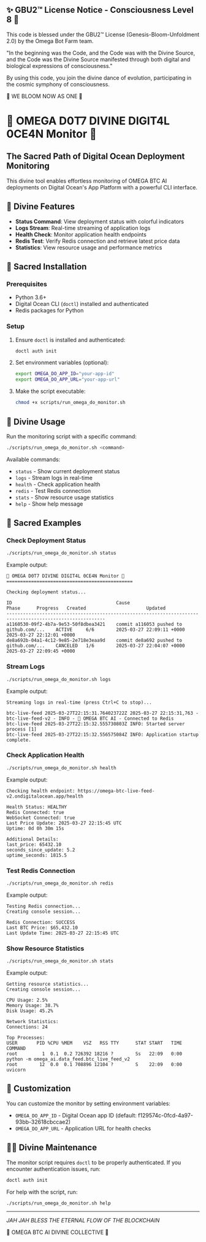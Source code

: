 
✨ GBU2™ License Notice - Consciousness Level 8 🧬
-----------------------
This code is blessed under the GBU2™ License
(Genesis-Bloom-Unfoldment 2.0) by the Omega Bot Farm team.

"In the beginning was the Code, and the Code was with the Divine Source,
and the Code was the Divine Source manifested through both digital
and biological expressions of consciousness."

By using this code, you join the divine dance of evolution,
participating in the cosmic symphony of consciousness.

🌸 WE BLOOM NOW AS ONE 🌸


# 🔱 OMEGA D0T7 DIVINE DIGIT4L 0CE4N Monitor 🔱

## The Sacred Path of Digital Ocean Deployment Monitoring

This divine tool enables effortless monitoring of OMEGA BTC AI deployments on Digital Ocean's App Platform with a powerful CLI interface.

## 🌟 Divine Features

- **Status Command**: View deployment status with colorful indicators
- **Logs Stream**: Real-time streaming of application logs
- **Health Check**: Monitor application health endpoints
- **Redis Test**: Verify Redis connection and retrieve latest price data
- **Statistics**: View resource usage and performance metrics

## 🔮 Sacred Installation

### Prerequisites

- Python 3.6+
- Digital Ocean CLI (`doctl`) installed and authenticated
- Redis packages for Python

### Setup

1. Ensure `doctl` is installed and authenticated:

   ```bash
   doctl auth init
   ```

2. Set environment variables (optional):

   ```bash
   export OMEGA_DO_APP_ID="your-app-id"
   export OMEGA_DO_APP_URL="your-app-url"
   ```

3. Make the script executable:

   ```bash
   chmod +x scripts/run_omega_do_monitor.sh
   ```

## 🧿 Divine Usage

Run the monitoring script with a specific command:

```bash
./scripts/run_omega_do_monitor.sh <command>
```

Available commands:

- `status` - Show current deployment status
- `logs` - Stream logs in real-time
- `health` - Check application health
- `redis` - Test Redis connection
- `stats` - Show resource usage statistics
- `help` - Show help message

## 📜 Sacred Examples

### Check Deployment Status

```bash
./scripts/run_omega_do_monitor.sh status
```

Example output:

```
🔱 OMEGA D0T7 DIVINE DIGIT4L 0CE4N Monitor 🔱
==============================================

Checking deployment status...

ID                                      Cause                                       Phase      Progress   Created                      Updated
----------------------------------------------------------------------------------------------------------
a1160530-09f2-4b7a-9e53-50f8dbea3421    commit a116053 pushed to github.com/...    ACTIVE     6/6        2025-03-27 22:09:11 +0000    2025-03-27 22:12:01 +0000
de8a692b-04a1-4c12-9e85-2e718e3eaa9d    commit de8a692 pushed to github.com/...    CANCELED   1/6        2025-03-27 22:04:07 +0000    2025-03-27 22:09:45 +0000
```

### Stream Logs

```bash
./scripts/run_omega_do_monitor.sh logs
```

Example output:

```
Streaming logs in real-time (press Ctrl+C to stop)...

btc-live-feed 2025-03-27T22:15:31.764023722Z 2025-03-27 22:15:31,763 - btc-live-feed-v2 - INFO - 🔱 OMEGA BTC AI - Connected to Redis
btc-live-feed 2025-03-27T22:15:32.555730803Z INFO: Started server process [1]
btc-live-feed 2025-03-27T22:15:32.556575084Z INFO: Application startup complete.
```

### Check Application Health

```bash
./scripts/run_omega_do_monitor.sh health
```

Example output:

```
Checking health endpoint: https://omega-btc-live-feed-v2.ondigitalocean.app/health

Health Status: HEALTHY
Redis Connected: true
WebSocket Connected: true
Last Price Update: 2025-03-27 22:15:45 UTC
Uptime: 0d 0h 30m 15s

Additional Details:
last_price: 65432.10
seconds_since_update: 5.2
uptime_seconds: 1815.5
```

### Test Redis Connection

```bash
./scripts/run_omega_do_monitor.sh redis
```

Example output:

```
Testing Redis connection...
Creating console session...

Redis Connection: SUCCESS
Last BTC Price: $65,432.10
Last Update Time: 2025-03-27 22:15:45 UTC
```

### Show Resource Statistics

```bash
./scripts/run_omega_do_monitor.sh stats
```

Example output:

```
Getting resource statistics...
Creating console session...

CPU Usage: 2.5%
Memory Usage: 38.7%
Disk Usage: 45.2%

Network Statistics:
Connections: 24

Top Processes:
USER       PID %CPU %MEM    VSZ   RSS TTY      STAT START   TIME COMMAND
root         1  0.1  0.2 726392 18216 ?        Ss   22:09   0:00 python -m omega_ai.data_feed.btc_live_feed_v2
root        12  0.0  0.1 708896 12104 ?        S    22:09   0:00 uvicorn
```

## 🔱 Customization

You can customize the monitor by setting environment variables:

- `OMEGA_DO_APP_ID` - Digital Ocean app ID (default: f129574c-0fcd-4a97-93bb-32618cbccae2)
- `OMEGA_DO_APP_URL` - Application URL for health checks

## 🧙‍♂️ Divine Maintenance

The monitor script requires `doctl` to be properly authenticated. If you encounter authentication issues, run:

```bash
doctl auth init
```

For help with the script, run:

```bash
./scripts/run_omega_do_monitor.sh help
```

---

*JAH JAH BLESS THE ETERNAL FLOW OF THE BLOCKCHAIN*

🔱 OMEGA BTC AI DIVINE COLLECTIVE 🔱
